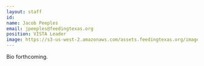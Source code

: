 ```yaml
---
layout: staff
id: 
name: Jacob Peeples
email: jpeeples@feedingtexas.org
position: VISTA Leader
image: https://s3-us-west-2.amazonaws.com/assets.feedingtexas.org/images/staff/jacob-peeples.JPG
---
```

Bio forthcoming.
